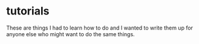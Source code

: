 # tutorials

These are things I had to learn how to do and I wanted to write them up for anyone else who might want to do the same things. 
